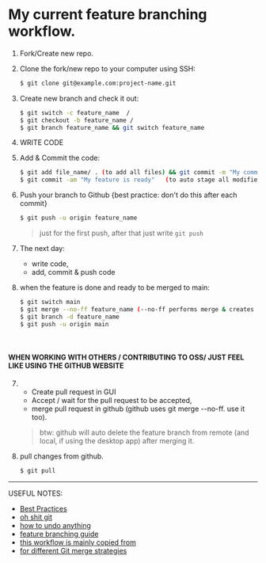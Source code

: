 # My current feature branching workflow.

1. Fork/Create new repo.
2. Clone the fork/new repo to your computer using SSH:

   ```bash
   $ git clone git@example.com:project-name.git
   ```

3. Create new branch and check it out:

   ```bash
   $ git switch -c feature_name  /
   $ git checkout -b feature_name /
   $ git branch feature_name && git switch feature_name
   ```

4. WRITE CODE
5. Add & Commit the code:
   ```bash
   $ git add file_name/ . (to add all files) && git commit -m "My commit massage"  /
   $ git commit -am "My feature is ready" 	(to auto stage all modified files and commit with a message).
   ```
6. Push your branch to Github {best practice: don't do this after each commit}
   ```bash
   $ git push -u origin feature_name
   ```
   > just for the first push, after that just write `git push`
7. The next day:
   - write code,
   - add, commit & push code
8. when the feature is done and ready to be merged to main:

   ```bash
   $ git switch main
   $ git merge --no-ff feature_name (--no-ff performs merge & creates a merge commit. this makes the git graph to reflect the merge in git history)
   $ git branch -d feature_name
   $ git push -u origin main
   ```

   &ensp;

#### WHEN WORKING WITH OTHERS / CONTRIBUTING TO OSS/ JUST FEEL LIKE USING THE GITHUB WEBSITE

7.  - Create pull request in GUI
    - Accept / wait for the pull request to be accepted,
    - merge pull request in github (github uses git merge --no-ff. use it too).

    > btw: github will auto delete the feature branch from remote
    > (and local, if using the desktop app) after merging it.

8.  pull changes from github.

    ```bash
    $ git pull
    ```

---

USEFUL NOTES:

- [Best Practices](https://sethrobertson.github.io/GitBestPractices/)
- [oh shit git](https://ohshitgit.com/)
- [how to undo anything](https://github.blog/2015-06-08-how-to-undo-almost-anything-with-git/)
- [feature branching guide](https://www.atlassian.com/git/tutorials/comparing-workflows/feature-branch-workflow)
- [this workflow is mainly copied from](https://stackoverflow.com/a/14865661)
- [for different Git merge strategies](https://www.workingsoftware.dev/which-git-merge-strategy-is-appropriate-for-our-team/)
